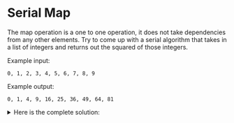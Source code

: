 # Serial Map

The map operation is a one to one operation, it does not take dependencies from any other elements.
Try to come up with a serial algorithm that takes in a list of integers and returns out the squared of those integers.

Example input:
```
0, 1, 2, 3, 4, 5, 6, 7, 8, 9
```

Example output:
```
0, 1, 4, 9, 16, 25, 36, 49, 64, 81
```

<details>
<summary>Here is the complete solution:</summary>

```rust
const SIZE: usize = 10;

fn main() {
    // Initialize the list
    let mut vec = vec![0; SIZE];

    for i in 0..vec.len() {
        vec[i] = i as i32;
    }

    // Map operation
    for i in 0..vec.len() {
        vec[i] = vec[i] * vec[i];
    }

    // Verify the output
    for element in vec {
        println!("{:?}", element);
    }
}
```
</details>
